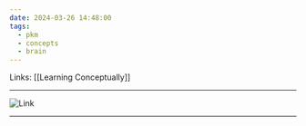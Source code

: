 ```yaml
---
date: 2024-03-26 14:48:00
tags:
  - pkm
  - concepts
  - brain
---
```

Links: [[Learning Conceptually]]

---
![Link](https://youtu.be/IS2Na-mXLr8?si=YtNRVoCilNo7Heyo)

---
